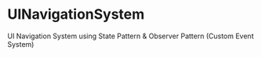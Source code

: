 # UINavigationSystem
UI Navigation System using State Pattern &amp; Observer Pattern (Custom Event System)
